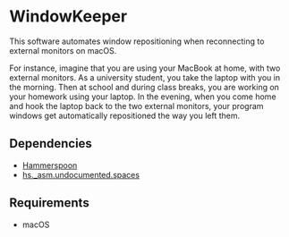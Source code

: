 # WindowKeeper

This software automates window repositioning when reconnecting to external monitors on macOS.

For instance, imagine that you are using your MacBook at home, with two external monitors. As a university student, you take the laptop with you in the morning. Then at school and during class breaks, you are working on your homework using your laptop. In the evening, when you come home and hook the laptop back to the two external monitors, your program windows get automatically repositioned the way you left them.

## Dependencies
* [Hammerspoon](https://www.hammerspoon.org)
* [hs._asm.undocumented.spaces](https://github.com/asmagill/hs._asm.undocumented.spaces)

## Requirements
* macOS
